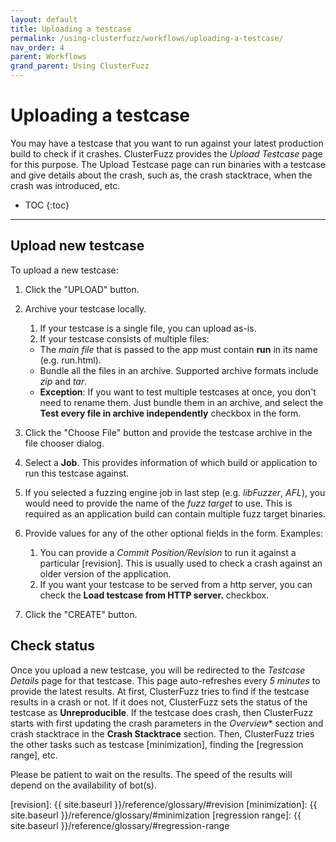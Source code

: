 ```yaml
---
layout: default
title: Uploading a testcase
permalink: /using-clusterfuzz/workflows/uploading-a-testcase/
nav_order: 4
parent: Workflows
grand_parent: Using ClusterFuzz
---
```


# Uploading a testcase

You may have a testcase that you want to run against your latest production
build to check if it crashes. ClusterFuzz provides the *Upload Testcase* page
for this purpose. The Upload Testcase page can run binaries with a testcase and
give details about the crash, such as, the crash stacktrace, when the crash was
introduced, etc.

- TOC
{:toc}

---

## Upload new testcase

To upload a new testcase:

1. Click the "UPLOAD" button.
2. Archive your testcase locally.
   1. If your testcase is a single file, you can upload as-is.
   2. If your testcase consists of multiple files:
     - The *main file* that is passed to the app must contain **run** in its name (e.g. run.html).
     - Bundle all the files in an archive. Supported archive formats include *zip* and *tar*.
     - **Exception**: If you want to test multiple testcases at once, you don't
       need to rename them. Just bundle them in an archive, and select the
       **Test every file in archive independently** checkbox in the form.

3. Click the "Choose File" button and provide the testcase archive in the file chooser dialog.
4. Select a **Job**. This provides information of which build or application to
   run this testcase against.
5. If you selected a fuzzing engine job in last step (e.g. *libFuzzer*, *AFL*),
   you would need to provide the name of the *fuzz target* to use. This is
   required as an application build can contain multiple fuzz target binaries.
6. Provide values for any of the other optional fields in the form. Examples:
     1. You can provide a *Commit Position/Revision* to run it against a
        particular [revision].  This is usually used to check a crash against an
        older version of the application.
     2. If you want your testcase to be served from a http server, you can check
        the **Load testcase from HTTP server.** checkbox.
7. Click the "CREATE" button.

## Check status

Once you upload a new testcase, you will be redirected to the *Testcase Details* page for that testcase. This page
auto-refreshes every *5 minutes* to provide the latest results. At first, ClusterFuzz tries to find if the
testcase results in a crash or not. If it does not, ClusterFuzz sets the status of the testcase as **Unreproducible**.
If the testcase does crash, then ClusterFuzz starts with first updating the crash parameters in the
*Overview** section and crash stacktrace in the **Crash Stacktrace** section. Then, ClusterFuzz tries the
other tasks such as testcase [minimization], finding the [regression range], etc.

Please be patient to wait on the results. The speed of the results will depend
on the availability of bot(s).

[revision]: {{ site.baseurl }}/reference/glossary/#revision
[minimization]: {{ site.baseurl }}/reference/glossary/#minimization
[regression range]: {{ site.baseurl }}/reference/glossary/#regression-range
